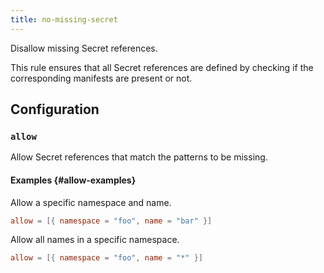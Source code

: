 ```yaml
---
title: no-missing-secret
---
```


Disallow missing Secret references.

This rule ensures that all Secret references are defined by checking if the corresponding manifests are present or not.

## Configuration

### `allow`

Allow Secret references that match the patterns to be missing.

#### Examples {#allow-examples}

Allow a specific namespace and name.

```toml
allow = [{ namespace = "foo", name = "bar" }]
```

Allow all names in a specific namespace.

```toml
allow = [{ namespace = "foo", name = "*" }]
```
